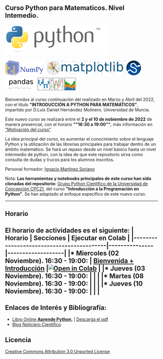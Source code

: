 
## Curso Python para Matematicos. Nivel Intemedio.

[![Python](./images/Python_logo_and_wordmark.png)](https://www.python.org)


[![Numpy](./images/NumPy_logo.png)](https://www.numpy.org)[![Matplotlib](./images/Matplotlib_logo.png)](https://matplotlib.org)[![Scipy](./images/scipy.png)](https://scipy.org)[![Pandas](./images/Pandas_logo.png)](https://pandas.pydata.org)

Bienvenidos al curso continuación del realizado en Marzo y Abril del 2022, con el título **"INTRODUCCIÓN A PYTHON PARA MATEMÁTICOS"**, impartido por D.Luis Daniel Hernández Molinero. Universidad de Murcia.

Este nuevo curso se realizará entre el **2 y el 10 de nobiembre de 2022** de manera presencial, con el horario **""16:30 a 19:00""**, más información en ["Motivación del curso"](./extras/Motivacion.md)

La idea principal del curso, es aumentar el conocimiento sobre el lenguaje Python y la utilización de las librerias principales para trabajar dentro de un ámbito matemático. Se hará un repaso desde un nivel básico hasta un nivel intermedio de python, con la idea de que este repositorio sirva como consulta de dudas y trucos para los alumnos inscritos.

Personal formador: [Ignacio Martínez Soriano](https://www.linkedin.com/in/imsoriano/)

Nota:
**Las herramientas y notebooks principales de este curso han sido clonadas del repositorio:** [Grupo Python Cientifico de la Universidad de Concepción CPC21](https://github.com/PythonUdeC/CPC21), del curso **"Introducción a la Programación en Python"**. Se han adaptado al enfoque específico de este nuevo curso.

-------------
## Horario

El horario de actividades es el siguiente:
| Horario                                  | Secciones     | Ejecutar en Colab |
|------------------------------------------|---------------|-------------------|
|* Miercoles (02 Noviembre). 16:30 - 19:00: | [Bienvenida + Introducción](./extras/https://github.com/NachusS/Curso-Python-para-Matematicos-Nivel-Intermedio/blob/main/extras/00-Introduccion.md) |[![Open in Colab](https://colab.research.google.com/assets/colab-badge.svg)](https://colab.research.google.com/github/NachusS/Curso-Python-para-Matematicos-Nivel-Intermedio/blob/main/notebooks/00-Computacion-Cientifica-con-Python.ipynb) |
|* Jueves (03 Noviembre). 16:30 - 19:00:    |  | |
|* Martes (08 Noviembre). 16:30 - 19:00:    |  | |
|* Jueves (10 Noviembre). 16:30 - 19:00:    |  | |
----------------------
## Enlaces de Interés y Bibliografía:
* [Libro Online **Aprende Python**.](https://aprendepython.es/) | [Descarga el pdf](https://aprendepython.es/_downloads/907b5202c1466977a8d6bd3a2641453f/aprendepython.pdf)
* [Blog Noticiero Cientifico](https://astrojuanlu.substack.com/)

## Licencia
[Creative Commons Attribution 3.0 Unported License](http://creativecommons.org/licenses/by/3.0/deed.es)




